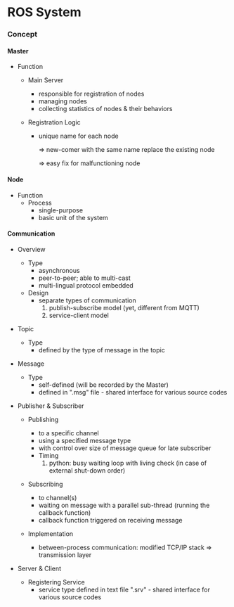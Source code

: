 # ROS System

### Concept

#### Master

- Function
  - Main Server
    - responsible for registration of nodes
    - managing nodes
    - collecting statistics of nodes & their behaviors

  - Registration Logic

    - unique name for each node

      $\Rightarrow$ new-comer with the same name replace the existing node

      $\Rightarrow$ easy fix for malfunctioning node

#### Node

- Function
  - Process
    - single-purpose
    - basic unit of the system

#### Communication

- Overview
  - Type
    - asynchronous
    - peer-to-peer; able to multi-cast
    - multi-lingual protocol embedded
  - Design
    - separate types of communication
      1. publish-subscribe model (yet, different from MQTT)
      2. service-client model

- Topic
  - Type
    - defined by the type of message in the topic

- Message
  - Type
    - self-defined (will be recorded by the Master)
    - defined in ".msg" file - shared interface for various source codes

- Publisher & Subscriber

  - Publishing
    - to a specific channel
    - using a specified message type
    - with control over size of message queue for late subscriber
    - Timing
      1. python: busy waiting loop with living check (in case of external shut-down order)

  - Subscribing
    - to channel(s)
    - waiting on message with a parallel sub-thread (running the callback function)
    - callback function triggered on receiving message
  - Implementation
    - between-process communication: modified TCP/IP stack $\Rightarrow$ transmission layer

- Server & Client

  - Registering Service
    - service type defined in text file ".srv" - shared interface for various source codes